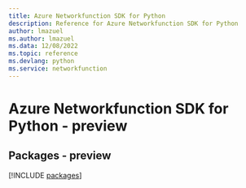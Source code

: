 ```yaml
---
title: Azure Networkfunction SDK for Python
description: Reference for Azure Networkfunction SDK for Python
author: lmazuel
ms.author: lmazuel
ms.data: 12/08/2022
ms.topic: reference
ms.devlang: python
ms.service: networkfunction
---
```

# Azure Networkfunction SDK for Python - preview
## Packages - preview
[!INCLUDE [packages](networkfunction-index.md)]